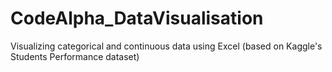 # CodeAlpha_DataVisualisation
Visualizing categorical and continuous data using Excel (based on Kaggle's Students Performance dataset)

